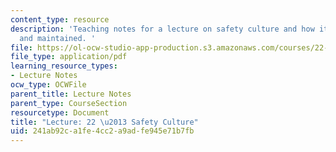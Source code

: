 ```yaml
---
content_type: resource
description: 'Teaching notes for a lecture on safety culture and how it can be obtained
  and maintained. '
file: https://ol-ocw-studio-app-production.s3.amazonaws.com/courses/22-091-nuclear-reactor-safety-spring-2008/241ab92ca1fe4cc2a9adfe945e71b7fb_MIT22_091S08_lec22note.pdf
file_type: application/pdf
learning_resource_types:
- Lecture Notes
ocw_type: OCWFile
parent_title: Lecture Notes
parent_type: CourseSection
resourcetype: Document
title: "Lecture: 22 \u2013 Safety Culture"
uid: 241ab92c-a1fe-4cc2-a9ad-fe945e71b7fb
---
```

